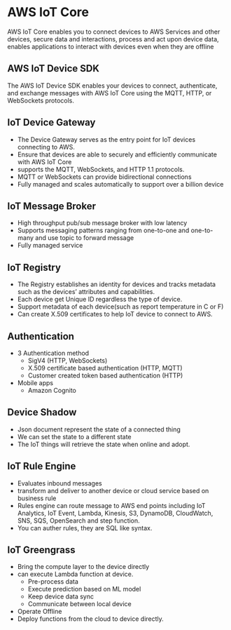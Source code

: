 # AWS IoT Core
AWS IoT Core enables you to connect devices to AWS Services and other devices, secure data and interactions, process and act upon device data, enables applications to interact with devices even when they are offline

## AWS IoT Device SDK
The AWS IoT Device SDK enables your devices to connect, authenticate, and exchange messages with AWS IoT Core using the MQTT, HTTP, or WebSockets protocols.

## IoT Device Gateway
- The Device Gateway serves as the entry point for IoT devices connecting to AWS.
- Ensure that devices are able to securely and efficiently communicate with AWS IoT Core
- supports the MQTT, WebSockets, and HTTP 1.1 protocols.
- MQTT or WebSockets can provide bidirectional connections
- Fully managed and scales automatically to support over a billion device

## IoT Message Broker
- High throughput pub/sub message broker with low latency
- Supports messaging patterns ranging from one-to-one and one-to-many and use topic to forward message
- Fully managed service

## IoT Registry
- The Registry establishes an identity for devices and tracks metadata such as the devices’ attributes and capabilities.
- Each device get Unique ID regardless the type of device.
- Support metadata of each device(such as report temperature in C or F)
- Can create X.509 certificates to help IoT device to connect to AWS.

## Authentication
-  3 Authentication method
    - SigV4 (HTTP, WebSockets)
    - X.509 certificate based authentication (HTTP, MQTT)
    - Customer created token based authentication (HTTP)
- Mobile apps 
    - Amazon Cognito

## Device Shadow
- Json document represent the state of a connected thing
- We can set the state to a different state
- The IoT things will retrieve the state when online and adopt.

## IoT Rule Engine
- Evaluates inbound messages
- transform and deliver to another device or cloud service based on business rule
- Rules engine can route message to AWS end points including IoT Analytics, IoT Event, Lambda, Kinesis, S3, DynamoDB, CloudWatch, SNS, SQS, OpenSearch and step function.
- You can auther rules, they are SQL like syntax.

## IoT Greengrass
- Bring the compute layer to the device directly
- can execute Lambda function at device.
    - Pre-process data
    - Execute prediction based on ML model
    - Keep device data sync
    - Communicate between local device
- Operate Offline
- Deploy functions from the cloud to device directly.
